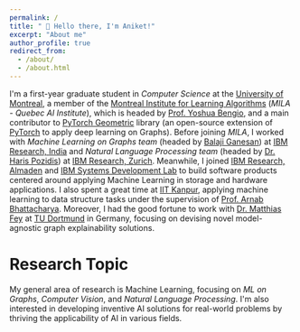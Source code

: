 ```yaml
---
permalink: /
title: " 👋 Hello there, I'm Aniket!"
excerpt: "About me"
author_profile: true
redirect_from: 
  - /about/
  - /about.html
---
```




I'm a first-year graduate student in *Computer Science* at the [University of Montreal](https://www.umontreal.ca/en/), a member of the [Montreal Institute for Learning Algorithms](https://mila.quebec/en/) (*MILA - Quebec AI Institute*), which is headed by [Prof. Yoshua Bengio](https://yoshuabengio.org/), and a main contributor to [PyTorch Geometric](https://pyg.org/) library (an open-source extension of [PyTorch](https://pytorch.org/) to apply deep learning on Graphs). Before joining *MILA*, I worked with *Machine Learning on Graphs team* (headed by [Balaji Ganesan](https://research.ibm.com/people/balaji-ganesan)) at [IBM Research, India](https://research.ibm.com/labs/india) and *Natural Language Processing team* (headed by [Dr. Haris Pozidis](https://research.ibm.com/people/haris-pozidis)) at [IBM Research, Zurich](https://www.zurich.ibm.com/). Meanwhile, I joined [IBM Research, Almaden](https://research.ibm.com/labs/almaden) and [IBM Systems Development Lab](https://www.ibm.com/storage) to build software products centered around applying Machine Learning in storage and hardware applications. I also spent a great time at [IIT Kanpur](https://www.iitk.ac.in/), applying machine learning to data structure tasks under the supervision of [Prof. Arnab Bhattacharya](https://iitk.ac.in/new/arnab-bhattacharya). Moreover, I had the good fortune to work with [Dr. Matthias Fey](https://rusty1s.github.io/#/) at [TU Dortmund](https://www.tu-dortmund.de/) in Germany, focusing on devising novel model-agnostic graph explainability solutions.

<!--- I'm a first-year graduate student in Computer Science at the University of Montreal and also a member of the Montreal Institute for Learning Algorithms (MILA - Quebec AI Institute), which is headed by [Prof. Yoshua Bengio](https://yoshuabengio.org/). Before joining MILA, I worked with Machine Learning on Graphs team (headed by [Balaji Ganesan](https://research.ibm.com/people/balaji-ganesan)) at IBM Research, India and Natural Language Processing team (headed by [Dr. Haris Pozidis](https://research.ibm.com/people/haris-pozidis)) at IBM Research, Zurich. Prior to that, I joined IBM Research, Almaden and IBM System Development Lab to build software products centered around applying Machine Learning in storage and hardware applications. I also spent a great time at IIT Kanpur, applying machine learning to data structure tasks under the supervision of [Prof. Arnab Bhattacharya](https://iitk.ac.in/new/arnab-bhattacharya).--->

# Research Topic
My general area of research is Machine Learning, focusing on *ML on Graphs*, *Computer Vision*, and *Natural Language Processing*. I'm also interested in developing inventive AI solutions for real-world problems by thriving the applicability of AI in various fields.






